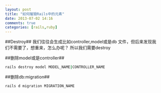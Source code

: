 ```yaml
---
layout: post
title: "如何摧毁Rails中的元素"
date: 2013-07-02 14:16
comments: true
categories: [rails,ruby]
---
```


##Destroy##
我们往往会生成比如controller,model或是db 文件，但后来发现我们不需要了，想重来，怎么办呢？
所以我们需要destroy


##删除model或是controller##
```bash
rails destroy model MODEL_NAME|CONTROLLER_NAME
```
##删除db:migration##
``` bash
rails d migration MIGRATION_NAME
```
